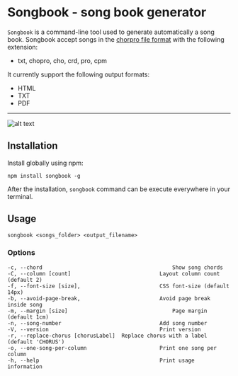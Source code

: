 # Songbook - song book generator

`Songbook` is a command-line tool used to generate automatically a song book. Songbook accept songs in the [chorpro file format](https://www.chordpro.org/chordpro/ChordPro-File-Format-Specification.html) with the following extension: 

- txt, chopro, cho, crd, pro, cpm


It currently support the following output formats: 

- HTML
- TXT
- PDF 

---

![alt text](https://user-images.githubusercontent.com/25789363/32336538-d715615a-bfef-11e7-86d1-792bfc23ba30.png)

## Installation 

Install globally using npm: 

	npm install songbook -g

After the installation, `songbook` command can be execute everywhere in your terminal.

## Usage

	songbook <songs_folder> <output_filename>

### Options

	-c, --chord          	 							Show song chords
	-C, --column [count]   							Layout column count (default 2)
	-f, --font-size [size], 						CSS font-size (default 14px)
	-b, --avoid-page-break, 						Avoid page break inside song
	-m, --margin [size]									Page margin (default 1cm)
	-n, --song-number      							Add song number
	-V, --version          							Print version
	-r, --replace-chorus [chorusLabel]	Replace chorus with a label (default 'CHORUS')
	-o, --one-song-per-column						Print one song per column
	-h, --help             							Print usage information
